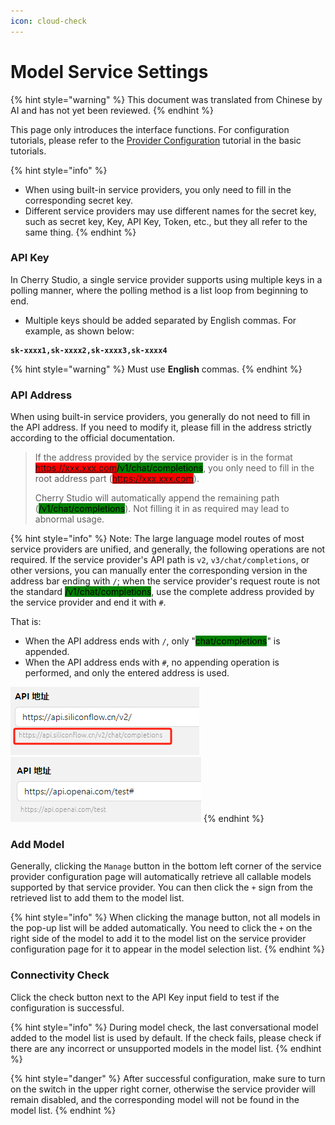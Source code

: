 ```yaml
---
icon: cloud-check
---
```

# Model Service Settings


{% hint style="warning" %}
This document was translated from Chinese by AI and has not yet been reviewed.
{% endhint %}




This page only introduces the interface functions. For configuration tutorials, please refer to the [Provider Configuration](../../../pre-basic/providers/) tutorial in the basic tutorials.

{% hint style="info" %}
* When using built-in service providers, you only need to fill in the corresponding secret key.
* Different service providers may use different names for the secret key, such as secret key, Key, API Key, Token, etc., but they all refer to the same thing.
{% endhint %}

### API Key

In Cherry Studio, a single service provider supports using multiple keys in a polling manner, where the polling method is a list loop from beginning to end.

* Multiple keys should be added separated by English commas. For example, as shown below:

<pre><code><strong>sk-xxxx1,sk-xxxx2,sk-xxxx3,sk-xxxx4
</strong></code></pre>

{% hint style="warning" %}
Must use **English** commas.
{% endhint %}

### API Address

When using built-in service providers, you generally do not need to fill in the API address. If you need to modify it, please fill in the address strictly according to the official documentation.

> If the address provided by the service provider is in the format <mark style="background-color:red;">https://xxx.xxx.com</mark><mark style="background-color:green;">/v1/chat/completions</mark>, you only need to fill in the root address part (<mark style="background-color:red;">https://xxx.xxx.com</mark>).
>
> Cherry Studio will automatically append the remaining path (<mark style="background-color:green;">/v1/chat/completions</mark>). Not filling it in as required may lead to abnormal usage.

{% hint style="info" %}
Note: The large language model routes of most service providers are unified, and generally, the following operations are not required. If the service provider's API path is `v2`, `v3/chat/completions`, or other versions, you can manually enter the corresponding version in the address bar ending with `/`; when the service provider's request route is not the standard <mark style="background-color:green;">/v1/chat/completions</mark>, use the complete address provided by the service provider and end it with `#`.

That is:

* When the API address ends with `/`, only "<mark style="background-color:green;">chat/completions</mark>" is appended.
* When the API address ends with `#`, no appending operation is performed, and only the entered address is used.

<img src="../../../.gitbook/assets/image (1) (1) (1) (1) (1) (1) (1) (1).png" alt="" data-size="original"><img src="../../../.gitbook/assets/image (15).png" alt="" data-size="original">
{% endhint %}

### Add Model

Generally, clicking the `Manage` button in the bottom left corner of the service provider configuration page will automatically retrieve all callable models supported by that service provider. You can then click the `+` sign from the retrieved list to add them to the model list.

{% hint style="info" %}
When clicking the manage button, not all models in the pop-up list will be added automatically. You need to click the `+` on the right side of the model to add it to the model list on the service provider configuration page for it to appear in the model selection list.
{% endhint %}

### Connectivity Check

Click the check button next to the API Key input field to test if the configuration is successful.

{% hint style="info" %}
During model check, the last conversational model added to the model list is used by default. If the check fails, please check if there are any incorrect or unsupported models in the model list.
{% endhint %}

{% hint style="danger" %}
After successful configuration, make sure to turn on the switch in the upper right corner, otherwise the service provider will remain disabled, and the corresponding model will not be found in the model list.
{% endhint %}